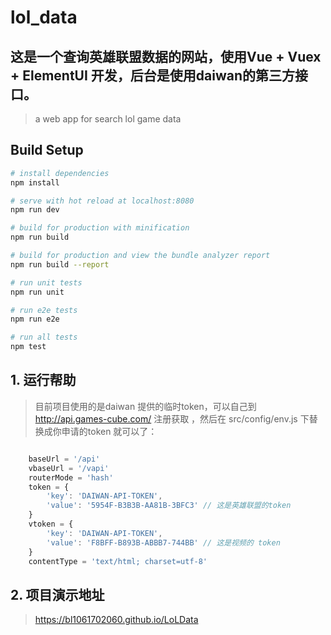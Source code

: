 # lol_data
## 这是一个查询英雄联盟数据的网站，使用Vue + Vuex + ElementUI 开发，后台是使用daiwan的第三方接口。
> a web app for search lol game data

## Build Setup

``` bash
# install dependencies
npm install

# serve with hot reload at localhost:8080
npm run dev

# build for production with minification
npm run build

# build for production and view the bundle analyzer report
npm run build --report

# run unit tests
npm run unit

# run e2e tests
npm run e2e

# run all tests
npm test
```
## 1. 运行帮助

> 目前项目使用的是daiwan 提供的临时token，可以自己到 http://api.games-cube.com/ 注册获取 ，然后在 src/config/env.js 下替换成你申请的token 就可以了：

``` javascript

    baseUrl = '/api'
    vbaseUrl = '/vapi'
    routerMode = 'hash'
    token = {
        'key': 'DAIWAN-API-TOKEN',
        'value': '5954F-B3B3B-AA81B-3BFC3' // 这是英雄联盟的token
    }
    vtoken = {
        'key': 'DAIWAN-API-TOKEN',
        'value': 'F8BFF-B893B-ABBB7-744BB' // 这是视频的 token
    }
    contentType = 'text/html; charset=utf-8'
```

## 2. 项目演示地址
>https://bl1061702060.github.io/LoLData

